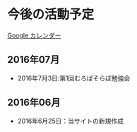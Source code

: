 # 今後の活動予定

[Google カレンダー](https://calendar.google.com/calendar/embed?src=7egkhmisj8a9greidbui7un3ng%40group.calendar.google.com&ctz=Asia/Tokyo)

## 2016年07月
- 2016年7月3日:第1回むろぱそらぼ勉強会


## 2016年06月
- 2016年6月25日：当サイトの新規作成

